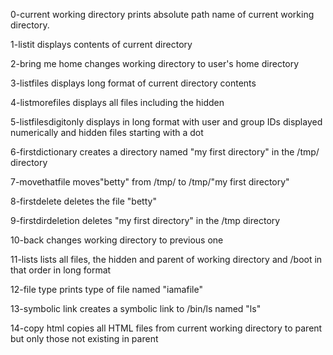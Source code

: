 0-current working directory prints absolute path name of current working directory.

1-listit displays contents of current directory

2-bring me home changes working directory to user's home directory

3-listfiles displays long format of current directory contents

4-listmorefiles displays all files including the hidden

5-listfilesdigitonly displays in long format with user and group IDs displayed numerically and hidden files starting with a dot

6-firstdictionary creates a directory named "my first directory" in the /tmp/ directory

7-movethatfile moves"betty" from /tmp/ to /tmp/"my first directory"

8-firstdelete deletes the file "betty"

9-firstdirdeletion deletes "my first directory" in the /tmp directory

10-back changes working directory to previous one

11-lists lists all files, the hidden and parent of working directory and /boot in that order in long format

12-file type prints type of file named "iamafile"

13-symbolic link creates a symbolic link to /bin/ls named "ls"

14-copy html copies all HTML files from current working directory to parent but only those not existing in parent

